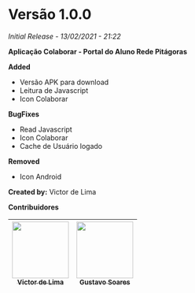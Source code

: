 # Versão 1.0.0

*Initial Release - 13/02/2021 - 21:22*

**Aplicação Colaborar - Portal do Aluno Rede Pitágoras**



**Added**

- Versão APK para download
- Leitura de Javascript
- Icon Colaborar

**BugFixes**
- Read Javascript
- Icon Colaborar
- Cache de Usuário logado

**Removed**
- Icon Android



**Created by:** Victor de Lima


**Contribuidores**

| [<img src="https://avatars.githubusercontent.com/u/75008902?s=400&u=e236b72dab25fac30a17f8c9320687a08de1ba47&v=4" width=115><br><sub>Victor de Lima</sub>](https://github.com/victorfdelima) |  [<img src="https://avatars2.githubusercontent.com/u/44094756?s=460&u=a2a2631e8eb8f5f5cdff75121eb422188a64bb85&v=4" width=115><br><sub>Gustavo Soares</sub>](https://github.com/gusbdev)
| :---: | :---:
